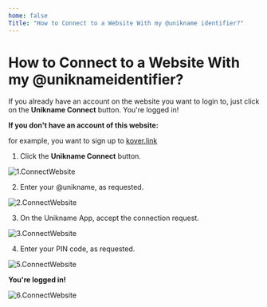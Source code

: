 ```yaml
---
home: false
Title: "How to Connect to a Website With my @unikname identifier?"
---
```


# How to Connect to a Website With my @uniknameidentifier?

If you already have an account on the website you want to login to, just click on the **Unikname Connect** button.
You're logged in!

**If you don't have an account of this website:** 

for example, you want to sign up to [kover.link](https://kover.link/)
1. Click the  **Unikname Connect** button.

![1.ConnectWebsite](./images/1.ConnectWebsite.jpg)

2. Enter your @unikname, as requested.

![2.ConnectWebsite](./images/2.ConnectWebsite.jpg)

3. On the Unikname App, accept the connection request.

![3.ConnectWebsite](./images/3.ConnectWebsite.jpg)

4. Enter your PIN code, as requested. 

![5.ConnectWebsite](./images/5.ConnectWebsite.jpg)

**You're logged in!**

![6.ConnectWebsite](./images/6.ConnectWebsite.jpg)



